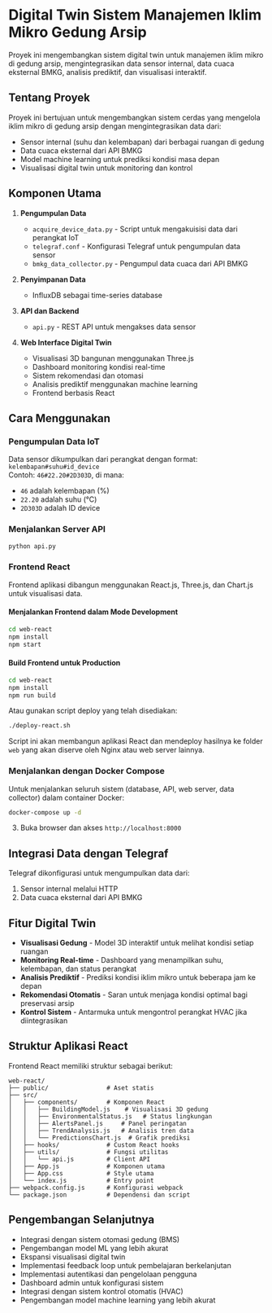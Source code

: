 # Digital Twin Sistem Manajemen Iklim Mikro Gedung Arsip

Proyek ini mengembangkan sistem digital twin untuk manajemen iklim mikro di gedung arsip, mengintegrasikan data sensor internal, data cuaca eksternal BMKG, analisis prediktif, dan visualisasi interaktif.

## Tentang Proyek

Proyek ini bertujuan untuk mengembangkan sistem cerdas yang mengelola iklim mikro di gedung arsip dengan mengintegrasikan data dari:
- Sensor internal (suhu dan kelembapan) dari berbagai ruangan di gedung
- Data cuaca eksternal dari API BMKG
- Model machine learning untuk prediksi kondisi masa depan
- Visualisasi digital twin untuk monitoring dan kontrol

## Komponen Utama

1. **Pengumpulan Data**
   - `acquire_device_data.py` - Script untuk mengakuisisi data dari perangkat IoT
   - `telegraf.conf` - Konfigurasi Telegraf untuk pengumpulan data sensor
   - `bmkg_data_collector.py` - Pengumpul data cuaca dari API BMKG

2. **Penyimpanan Data**
   - InfluxDB sebagai time-series database

3. **API dan Backend**
   - `api.py` - REST API untuk mengakses data sensor

4. **Web Interface Digital Twin**
   - Visualisasi 3D bangunan menggunakan Three.js
   - Dashboard monitoring kondisi real-time
   - Sistem rekomendasi dan otomasi
   - Analisis prediktif menggunakan machine learning
   - Frontend berbasis React

## Cara Menggunakan

### Pengumpulan Data IoT

Data sensor dikumpulkan dari perangkat dengan format: `kelembapan#suhu#id_device`  
Contoh: `46#22.20#2D303D`, di mana:
- `46` adalah kelembapan (%)
- `22.20` adalah suhu (°C)
- `2D303D` adalah ID device

### Menjalankan Server API

```bash
python api.py
```

### Frontend React

Frontend aplikasi dibangun menggunakan React.js, Three.js, dan Chart.js untuk visualisasi data.

#### Menjalankan Frontend dalam Mode Development

```bash
cd web-react
npm install
npm start
```

#### Build Frontend untuk Production

```bash
cd web-react
npm install
npm run build
```

Atau gunakan script deploy yang telah disediakan:

```bash
./deploy-react.sh
```

Script ini akan membangun aplikasi React dan mendeploy hasilnya ke folder `web` yang akan diserve oleh Nginx atau web server lainnya.

### Menjalankan dengan Docker Compose

Untuk menjalankan seluruh sistem (database, API, web server, data collector) dalam container Docker:

```bash
docker-compose up -d
```

3. Buka browser dan akses `http://localhost:8000`

## Integrasi Data dengan Telegraf

Telegraf dikonfigurasi untuk mengumpulkan data dari:
1. Sensor internal melalui HTTP
2. Data cuaca eksternal dari API BMKG

## Fitur Digital Twin

- **Visualisasi Gedung** - Model 3D interaktif untuk melihat kondisi setiap ruangan
- **Monitoring Real-time** - Dashboard yang menampilkan suhu, kelembapan, dan status perangkat
- **Analisis Prediktif** - Prediksi kondisi iklim mikro untuk beberapa jam ke depan
- **Rekomendasi Otomatis** - Saran untuk menjaga kondisi optimal bagi preservasi arsip
- **Kontrol Sistem** - Antarmuka untuk mengontrol perangkat HVAC jika diintegrasikan

## Struktur Aplikasi React

Frontend React memiliki struktur sebagai berikut:

```
web-react/
├── public/                # Aset statis
├── src/
│   ├── components/        # Komponen React
│   │   ├── BuildingModel.js    # Visualisasi 3D gedung
│   │   ├── EnvironmentalStatus.js   # Status lingkungan
│   │   ├── AlertsPanel.js     # Panel peringatan
│   │   ├── TrendAnalysis.js   # Analisis tren data
│   │   └── PredictionsChart.js  # Grafik prediksi
│   ├── hooks/             # Custom React hooks
│   ├── utils/             # Fungsi utilitas
│   │   └── api.js         # Client API
│   ├── App.js             # Komponen utama
│   ├── App.css            # Style utama
│   └── index.js           # Entry point
├── webpack.config.js      # Konfigurasi webpack
└── package.json           # Dependensi dan script
```

## Pengembangan Selanjutnya

- Integrasi dengan sistem otomasi gedung (BMS)
- Pengembangan model ML yang lebih akurat
- Ekspansi visualisasi digital twin
- Implementasi feedback loop untuk pembelajaran berkelanjutan
- Implementasi autentikasi dan pengelolaan pengguna
- Dashboard admin untuk konfigurasi sistem
- Integrasi dengan sistem kontrol otomatis (HVAC)
- Pengembangan model machine learning yang lebih akurat